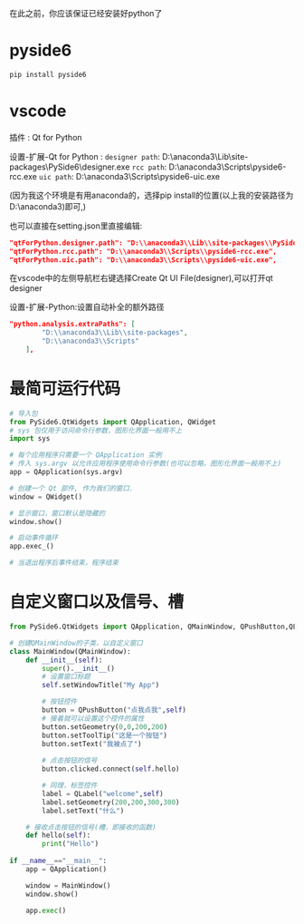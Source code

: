 在此之前，你应该保证已经安装好python了
# pyside6
```py
pip install pyside6
```
# vscode
插件 : Qt for Python

设置-扩展-Qt for Python :
`designer path`: D:\anaconda3\Lib\site-packages\PySide6\designer.exe
`rcc path`: D:\anaconda3\Scripts\pyside6-rcc.exe
`uic path`: D:\anaconda3\Scripts\pyside6-uic.exe

(因为我这个环境是有用anaconda的，选择pip install的位置(以上我的安装路径为D:\anaconda3)即可,)

也可以直接在setting.json里直接编辑:
```json
"qtForPython.designer.path": "D:\\anaconda3\\Lib\\site-packages\\PySide6\\designer.exe",
"qtForPython.rcc.path": "D:\\anaconda3\\Scripts\\pyside6-rcc.exe",
"qtForPython.uic.path": "D:\\anaconda3\\Scripts\\pyside6-uic.exe",
```
在vscode中的左侧导航栏右键选择Create Qt UI File(designer),可以打开qt designer

设置-扩展-Python:设置自动补全的额外路径
```json
"python.analysis.extraPaths": [
        "D:\\anaconda3\\Lib\\site-packages",
        "D:\\anaconda3\\Scripts"
    ],
```
# 最简可运行代码
```py
# 导入包
from PySide6.QtWidgets import QApplication, QWidget
# sys 包仅用于访问命令行参数，图形化界面一般用不上
import sys

# 每个应用程序只需要一个 QApplication 实例
# 传入 sys.argv 以允许应用程序使用命令行参数(也可以忽略，图形化界面一般用不上)
app = QApplication(sys.argv)

# 创建一个 Qt 部件, 作为我们的窗口.
window = QWidget()

# 显示窗口，窗口默认是隐藏的
window.show()  

# 启动事件循环
app.exec_()

# 当退出程序后事件结束，程序结束

```
# 自定义窗口以及信号、槽
```py
from PySide6.QtWidgets import QApplication, QMainWindow, QPushButton,QLabel

# 创建QMainWindow的子类，以自定义窗口
class MainWindow(QMainWindow):
    def __init__(self):
        super().__init__()
        # 设置窗口标题
        self.setWindowTitle("My App")

        # 按钮控件
        button = QPushButton("点我点我",self)
        # 接着就可以设置这个控件的属性
        button.setGeometry(0,0,200,200)
        button.setToolTip("这是一个按钮")
        button.setText("我被点了")
        
        # 点击按钮的信号
        button.clicked.connect(self.hello)

        # 同理，标签控件
        label = QLabel("welcome",self)
        label.setGeometry(200,200,300,300)
        label.setText("什么")

    # 接收点击按钮的信号(槽，即接收的函数)
    def hello(self):
        print("Hello")
        
if __name__=="__main__":
    app = QApplication()

    window = MainWindow()
    window.show()

    app.exec()
```
